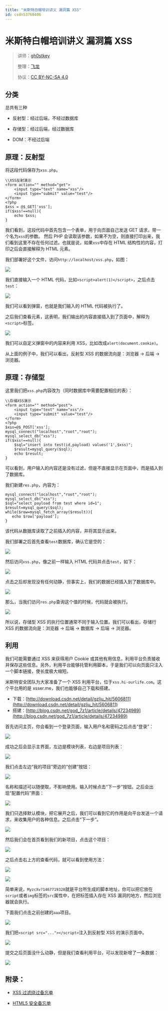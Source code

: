 ```yaml
---
title: "米斯特白帽培训讲义 漏洞篇 XSS"
id: csdn53768406
---
```


# 米斯特白帽培训讲义 漏洞篇 XSS

> 讲师：[gh0stkey](https://www.zhihu.com/people/gh0stkey/answers)
> 
> 整理：[飞龙](https://github.com/)
> 
> 协议：[CC BY-NC-SA 4.0](http://creativecommons.org/licenses/by-nc-sa/4.0/)

## 分类

总共有三种

*   反射型：经过后端，不经过数据库

*   存储型：经过后端，经过数据库

*   DOM：不经过后端

## 原理：反射型

将这段代码保存为`xss.php`。

```
\\XSS反射演示
<form action="" method="get">
    <input type="text" name="xss"/>
    <input type="submit" value="test"/>
</form>
<?php
$xss = @$_GET['xss'];
if($xss!==null){
    echo $xss;
}
```

我们看到，这段代码中首先包含一个表单，用于向页面自己发送 GET 请求，带一个名为`xss`的参数。 然后 PHP 会读取该参数，如果不为空，则直接打印出来，我们看到这里不存在任何过滤。也就是说，如果`xss`中存在 HTML 结构性的内容，打印之后会直接解释为 HTML 元素。

我们部署好这个文件，访问`http://localhost/xss.php`，如图：

![](../img/34907eef91f8175716715a03af722a71.png)

我们直接输入一个 HTML 代码，比如`<script>alert(1)</script>`，之后点击`test`：

![](../img/532b259f775da68e4125d36d9cb2d4eb.png)

我们可以看到弹窗，也就是我们输入的 HTML 代码被执行了。

之后我们查看元素，这表明，我们输出的内容直接插入到了页面中，解释为`<script>`标签。

![](../img/5974ee856fa55939df97aea6f96e968b.png)

我们可以自定义弹窗中的内容来利用 XSS，比如改成`alert(document.cookie)`。

从上面的例子中，我们可以看出，反射型 XSS 的数据流向是：浏览器 -> 后端 -> 浏览器。

## 原理：存储型

这里我们把`xss.php`内容改为（同时数据库中需要配置相应的表）：

```
\\存储XSS演示
<form action="" method="post">
    <input type="text" name="xss"/>
    <input type="submit" value="test"/>
</form>
<?php
$xss=@$_POST['xss'];
mysql_connect("localhost","root","root");
mysql_select_db("xss");
if($xss!==null){
    $sql="insert into test(id,payload) values('1',$xss)";
    $result=mysql_query($sql);
    echo $result;
}
```

可以看到，用户输入的内容还是没有过滤，但是不直接显示在页面中，而是插入到了数据库。

我们新建`res.php`，内容为：

```
mysql_connect("localhost","root","root");
mysql_select_db("xss");
$sql="select payload from test where id=1";
$result=mysql_query($sql);
while($row=mysql_fetch_array($result)){
   echo $row['payload'];
}
```

该代码从数据库读取了之前插入的内容，并将其显示出来。

我们部署之后首先查看`test`数据库，确认它是空的：

![](../img/610ae9df08531c0ac603066a5ebd620f.png)

然后访问`xss.php`，像之前一样输入 HTML 代码并点击`test`，如下：

![](../img/716816e8367d4a902c19be5dcb0c3907.png)

点击之后却发现没有任何动静，但事实上，我们的数据已经插入到了数据库中。

![](../img/4df5be43e3a2ec5325c1c7838c98b432.png)

那么，当我们访问`res.php`查询这个值的时候，代码就会被执行。

![](../img/d41180e12fedaadb8888424f6776dc36.png)

所以说，存储型 XSS 的执行位置通常不同于输入位置。我们可以看出，存储行 XSS 的数据流向是：浏览器 -> 后端 -> 数据库 -> 后端 -> 浏览器。

## 利用

我们可能需要通过 XSS 来获得用户 Cookie 或其他有用信息，利用平台负责接收并保存这些信息。另外，利用平台能够托管利用脚本，于是我们可以向页面只注入一个脚本链接，使长度极大缩短。

米斯特安全团队为大家准备了一个 XSS 利用平台，位于`xss.hi-ourlife.com`。这个平台用的是 xsser.me，我们也能够自己下载和搭建。

*   下载：[http://download.csdn.net/detail/gzliu_hit/5606811](http://download.csdn.net/detail/gzliu_hit/5606811)
*   搭建：[http://blog.csdn.net/god_7z1/article/details/47234989](http://blog.csdn.net/god_7z1/article/details/47234989)

首先访问主页，你会看到一个登录页面，输入用户名和密码之后点击“登录”：

![](../img/a2bc3cad2b44251cb808963646ada47f.png)

成功之后会显示主界面，左边是模块列表，右边是项目列表：

![](../img/834d914b6662a318ba9facb63ee6b904.png)

我们点击左边“我的项目”旁边的“创建”按钮：

![](../img/805bd8714943255a774fcf20880991b1.png)

名称和描述可以随便取，不影响使用。输入时候点击“下一步”按钮。之后会出现“配置代码”界面：

![](../img/de332ca861bfbda09be077a8eeb365c2.png)

我们只选择默认模块，把它展开之后，我们可以看到它的作用是向平台发送一个请求，来收集用户的各种信息。之后点击“下一步”。

![](../img/2af327c5b435b5867f91bdd635c4284f.png)

然后我们会在首页看到我们的新项目，点击这个项目：

![](../img/161273276195e4b3d235b253f9782e0e.png)

之后点击右上方的查看代码，就可以看到使用方法：

![](../img/d1dddee3dab32862cef25efe4a4435c7.png)

![](../img/e3994ed7aebbb9151111027c64aa0e90.png)

简单来说，`MyzcXv?1467719328`就是平台所生成的脚本地址，你可以把它放在`script`或者`img`标签的`src`属性中，在把标签插入存在 XSS 漏洞的地方，然后浏览器就会执行。

下面我们点击之前创建的`aaa`项目。

![](../img/e548042959e52bc83934bc41e88e84ba.png)

我们把`<script src="..."></script>`注入到反射型 XSS 的演示页面中。

![](../img/742c7eaef1956f7c0ec06dcdb6bddcba.png)

提交之后页面没什么动静，但是我们查看利用平台，可以发现新增了一条数据：

![](../img/590546045aaccbf191ddfe4657abfa8b.png)

## 附录：

*   [XSS 过滤绕过备忘单](http://cheatsheets.hackdig.com/?4.htm)

*   [HTML5 安全备忘单](https://html5sec.org/)